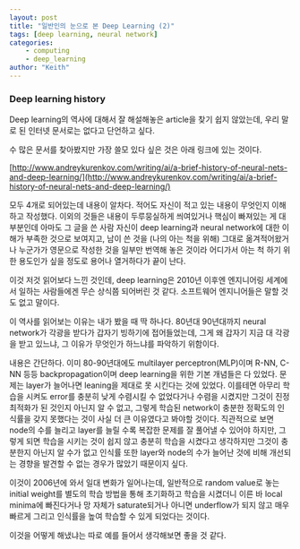 ```yaml
---
layout: post
title: "일반인의 눈으로 본 Deep Learning (2)"
tags: [deep learning, neural network]
categories:
    - computing
    - deep_learning
author: "Keith"
---
```


### Deep learning history

Deep learning의 역사에 대해서 잘 해설해놓은 article을 찾기 쉽지 않았는데, 우리 말로 된 인터넷 문서로는 없다고 단언하고 싶다. 

수 많은 문서를 찾아봤지만 가장 쓸모 있다 싶은 것은 아래 링크에 있는 것이다. 

[http://www.andreykurenkov.com/writing/ai/a-brief-history-of-neural-nets-and-deep-learning/](http://www.andreykurenkov.com/writing/ai/a-brief-history-of-neural-nets-and-deep-learning/)

모두 4개로 되어있는데 내용이 알차다. 적어도 자신이 적고 있는 내용이 무엇인지 이해하고 작성했다. 이외의 것들은 내용이 두루뭉실하게 씌여있거나 핵심이 빠져있는 게 대부분인데 아마도 그 글을 쓴 사람 자신이 deep learning과 neural network에 대한 이해가 부족한 것으로 보여지고, 남이 쓴 것을 (나의 아는 척을 위해) 그대로 옮겨적어왔거나 누군가가 영문으로 작성한 것을 일부만 번역해 놓은 것이라 어디가서 아는 척 하기 위한 용도인가 싶을 정도로 용어나 열거하다가 끝이 난다.

이것 저것 읽어보다 느낀 것인데, deep learning은 2010년 이후엔 엔지니어링 세계에서 일하는 사람들에겐 무슨 상식쯤 되어버린 것 같다. 소프트웨어 엔지니어들은 말할 것도 없고 말이다. 

이 역사를 읽어보는 이유는 내가 봤을 때 딱 하나다. 80년대 90년대까지 neural network가 각광을 받다가 갑자기 빙하기에 접어들었는데, 그게 왜 갑자기 지금 대 각광을 받고 있느냐, 그 이유가 무엇인가 하느냐를 파악하기 위함이다. 

내용은 간단하다. 이미 80-90년대에도 multilayer perceptron(MLP)이며 R-NN, C-NN 등등 backpropagation이며 deep learning을 위한 기본 개념들은 다 있었다. 문제는 layer가 늘어나면 leaning을 제대로 못 시킨다는 것에 있었다. 이를테면 아무리 학습을 시켜도 error를 충분히 낮게 수렴시킬 수 없었다거나 수렴을 시켰지만 그것이 진정 최적화가 된 것인지 아닌지 알 수 없고, 그렇게 학습된 network이 충분한 정확도의 인식률을 갖지 못했다는 것이 사실 더 큰 이유였다고 봐야할 것이다. 직관적으로 보면 node의 수를 늘리고 layer를 늘릴 수록 복잡한 문제를 잘 풀어낼 수 있어야 하지만, 그렇게 되면 학습을 시키는 것이 쉽지 않고 충분히 학습을 시켰다고 생각하지만 그것이 충분한지 아닌지 알 수가 없고 인식률 또한 layer와 node의 수가 늘어난 것에 비해 개선되는 경향을 발견할 수 없는 경우가 많았기 때문이지 싶다.

이것이 2006년에 와서 일대 변화가 일어나는데, 일반적으로 random value로 놓는 initial weight를 별도의 학습 방법을 통해 초기화하고 학습을 시켰더니 이른 바 local minima에 빠진다거나 망 자체가 saturate되거나 아니면 underflow가 되지 않고 매우 빠르게 그리고 인식률을 높여 학습할 수 있게 되었다는 것이다.

이것을 어떻게 해냈냐는 따로 예를 들어서 생각해보면 좋을 것 같다. 